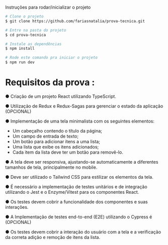 Instruções para rodar/inicializar o projeto

```bash 
# Clone o projeto
$ git clone https://github.com/fariasnatalia/prova-tecnica.git

# Entre na pasta do projeto
$ cd prova-tecnica

# Instale as dependências
$ npm install

# Rode este comando pra iniciar o projeto
$ npm run dev
```




# Requisitos da prova :

● Criação de um projeto React utilizando TypeScript.

● Utilização de Redux e Redux-Sagas para gerenciar o estado da aplicação (OPCIONAL)

● Implementação de uma tela minimalista com os seguintes elementos:

* Um cabeçalho contendo o título da página;
* Um campo de entrada de texto;
* Um botão para adicionar itens a uma lista;
* Uma lista que exibe os itens adicionados;
* Cada item da lista deve ter um botão para removê-lo.

● A tela deve ser responsiva, ajustando-se automaticamente a diferentes tamanhos de tela, principalmente no mobile.

● Deve ser utilizado o Tailwind CSS para estilizar os elementos da tela.

● É necessário a implementação de testes unitários e de integração utilizando o Jest e o Enzyme/Vitest para os
componentes React.

● Os testes devem cobrir a funcionalidade dos componentes e suas interações.

● A Implementação de testes end-to-end (E2E) utilizando o Cypress é (OPCIONAL)

● Os testes devem cobrir a interação do usuário com a tela e a verificação da
correta adição e remoção de itens da lista.





